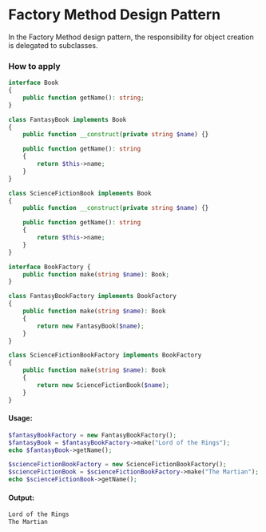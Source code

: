 # Factory Method Design Pattern
In the Factory Method design pattern, the responsibility for object creation is delegated to subclasses.

### How to apply

```php
interface Book
{
    public function getName(): string;
}

class FantasyBook implements Book
{
    public function __construct(private string $name) {}

    public function getName(): string
    {
        return $this->name;
    }
}

class ScienceFictionBook implements Book
{
    public function __construct(private string $name) {}

    public function getName(): string
    {
        return $this->name;
    }
}
```

```php
interface BookFactory {
    public function make(string $name): Book;
}

class FantasyBookFactory implements BookFactory
{
    public function make(string $name): Book
    {
        return new FantasyBook($name);
    }
}

class ScienceFictionBookFactory implements BookFactory
{
    public function make(string $name): Book
    {
        return new ScienceFictionBook($name);
    }
}
```

#### Usage:
```php
$fantasyBookFactory = new FantasyBookFactory();
$fantasyBook = $fantasyBookFactory->make("Lord of the Rings");
echo $fantasyBook->getName();

$scienceFictionBookFactory = new ScienceFictionBookFactory();
$scienceFictionBook = $scienceFictionBookFactory->make("The Martian");
echo $scienceFictionBook->getName();
```

#### Output:
```txt
Lord of the Rings
The Martian
````
